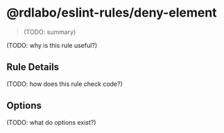 # @rdlabo/eslint-rules/deny-element

> (TODO: summary)

(TODO: why is this rule useful?)

## Rule Details

(TODO: how does this rule check code?)

## Options

(TODO: what do options exist?)
